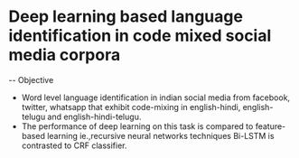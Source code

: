 # Deep learning based language identification in code mixed social media corpora
-- Objective
- Word level language identification in indian social media from facebook, twitter, whatsapp that exhibit code-mixing in english-hindi, english-telugu and english-hindi-telugu.
- The performance of deep learning on this task is compared to feature-based learning ie.,recursive neural networks techniques Bi-LSTM is contrasted to CRF classifier.

